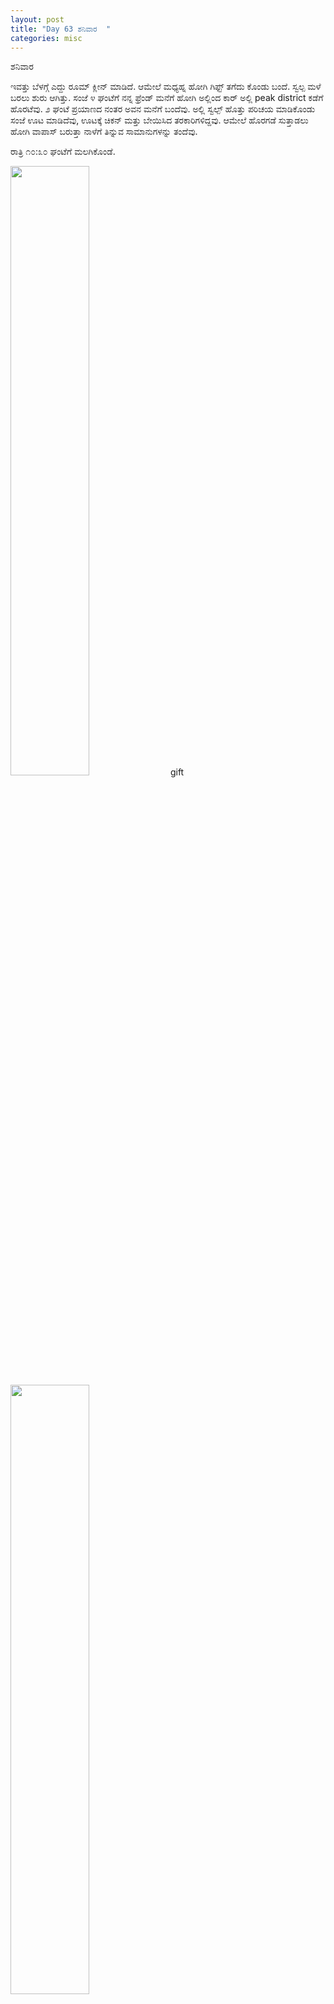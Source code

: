 ```yaml
---
layout: post
title: "Day 63 ಶನಿವಾರ  "
categories: misc
---
```

ಶನಿವಾರ

ಇವತ್ತು ಬೆಳಗ್ಗೆ ಎದ್ದು ರೂಮ್ ಕ್ಲೀನ್ ಮಾಡಿದೆ. ಆಮೇಲೆ ಮಧ್ಯಹ್ನ ಹೋಗಿ ಗಿಫ್ಟ್ ತಗೆದು ಕೊಂಡು ಬಂದೆ. ಸ್ವಲ್ಪ ಮಳೆ ಬರಲು ಶುರು ಆಗಿತ್ತು.
ಸಂಜೆ ೪ ಘಂಟೆಗೆ ನನ್ನ ಫ್ರೆಂಡ್ ಮನೆಗೆ ಹೋಗಿ ಅಲ್ಲಿಂದ ಕಾರ್ ಅಲ್ಲಿ peak district ಕಡೆಗೆ ಹೊರಟೆವು. ೨ ಘಂಟೆ ಪ್ರಯಾಣದ ನಂತರ ಅವನ ಮನೆಗೆ ಬಂದೆವು.
ಅಲ್ಲಿ ಸ್ವಲ್ಪ್ ಹೊತ್ತು ಪರಿಚಯ ಮಾಡಿಕೊಂಡು ಸಂಜೆ ಊಟ ಮಾಡಿದೆವು, ಊಟಕ್ಕೆ ಚಿಕನ್ ಮತ್ತು ಬೇಯಿಸಿದ ತರಕಾರಿಗಳಿದ್ದವು.
ಆಮೇಲೆ ಹೊರಗಡೆ ಸುತ್ತಾಡಲು ಹೋಗಿ ವಾಪಾಸ್ ಬರುತ್ತಾ ನಾಳೆಗೆ ತಿನ್ನುವ ಸಾಮಾನುಗಳನ್ನು ತಂದೆವು.

ರಾತ್ರಿ ೧೦:೩೦ ಘಂಟೆಗೆ ಮಲಗಿಕೊಂಡೆ.


<img src="https://raw.githubusercontent.com/myfellowship/myfellowship/master/assets/58.jpg" width="50%">
gift

<img src="https://raw.githubusercontent.com/myfellowship/myfellowship/master/assets/59.jpg" width="50%">
